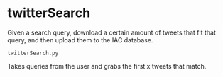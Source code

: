 # twitterSearch

Given a search query, download a certain amount of tweets that fit that query, and then upload them to the IAC database.
```
twitterSearch.py
```
Takes queries from the user and grabs the first x tweets that match.